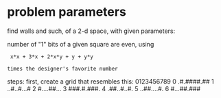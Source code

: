 # problem parameters #

find walls and such, of a 2-d space, with given parameters:

number of "1" bits of a given square are even, using
```
 x*x + 3*x + 2*x*y + y + y*y

times the designer's favorite number
```

steps:
first, create a grid that resembles this:
 0123456789
0 .#.####.##
1 ..#..#...#
2 #....##...
3 ###.#.###.
4 .##..#..#.
5 ..##....#.
6 #...##.###
